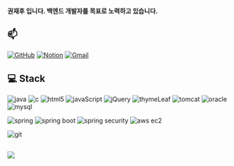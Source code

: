 <h4>권재후 입니다. 백엔드 개발자를 목표로 노력하고 있습니다. </h4>
<!--<h4>hi, i'm JaeHoo Kwon </h4>-->

## 📫 
<!-- github --> <!-- notion --> <!-- gmail -->
<a href="https://github.com/KwonJaeHoo"><img alt="GitHub" src="https://img.shields.io/badge/GitHub-100000?style=for-the-badge&logo=github&logoColor=white"/></a> 
<a href="https://www.notion.so/bff73bf27f7c49bb9675d8d72d228f1b?pvs=4"><img alt="Notion" src="https://img.shields.io/badge/Notion-000000?style=for-the-badge&logo=notion&logoColor=white"/></a>
<a href="mailto:wogn2918@gmail.com"><img alt="Gmail" src="https://img.shields.io/badge/gmail-EA4335?style=for-the-badge&logo=gmail&logoColor=black"/></a>

## 💻 Stack

<p align="left">
  <!-- java --> <!-- c --> <!-- html5 --><!-- javaScript --> <!-- oracle --><!-- mysql -->
  <img alt="java" src="https://img.shields.io/badge/Java-ED8B00?style=for-the-badge&logo=openjdk&logoColor=white"/>
  <img alt="c" src="https://img.shields.io/badge/C-00599C?style=for-the-badge&logo=c&logoColor=white"/>
  <img alt="html5" src="https://img.shields.io/badge/HTML5-E34F26?style=for-the-badge&logo=html5&logoColor=white"/>
  <img alt="javaScript" src="https://img.shields.io/badge/Java%20Script-F7DF1E?style=for-the-badge&logo=JavaScript&logoColor=white"/>
  <img alt="jQuery" src="https://img.shields.io/badge/jquery-0769AD?style=for-the-badge&logo=jquery&logoColor=white" />
  <img alt="thymeLeaf" src="https://img.shields.io/badge/thymeleaf-005F0F?style=for-the-badge&logo=thymeleaf&logoColor=white" />
  <img alt="tomcat" src="https://img.shields.io/badge/apachetomcat-F8DC75?style=for-the-badge&logo=apachetomcat&logoColor=white" />
  
  <img alt="oracle" src="https://img.shields.io/badge/Oracle-F80000?style=for-the-badge&logo=oracle&logoColor=black"/>
  <img alt="mysql" src="https://img.shields.io/badge/MySQL-005C84?style=for-the-badge&logo=mysql&logoColor=white"/>
  
</p>

<p align="left">
  <!-- spring --> <!-- spring boot --> <!-- spring security --> <!-- aws ec2 -->
  <img alt="spring" src="https://img.shields.io/badge/Spring-6DB33F?style=for-the-badge&logo=spring&logoColor=white"/>
  <img alt="spring boot" src="https://img.shields.io/badge/Spring%20Boot-6DB33F?style=for-the-badge&logo=Spring%20Boot&logoColor=white"/>
  <img alt="spring security" src="https://img.shields.io/badge/Spring_Security-6DB33F?style=for-the-badge&logo=Spring-Security&logoColor=white"/>
  <img alt="aws ec2" src="https://img.shields.io/badge/Amazon_AWS-FF9900?style=for-the-badge&logo=amazonec2&logoColor=white"/>
</p>

<p align="left">
  <!-- git -->
  <img alt="git" src="https://img.shields.io/badge/GIT-E44C30?style=for-the-badge&logo=git&logoColor=white"/>
</p>

## 
<p align="left">
  <!-- Hits -->
  <a href="https://hits.seeyoufarm.com"><img src="https://hits.seeyoufarm.com/api/count/incr/badge.svg?url=https%3A%2F%2Fgithub.com%2FKwonJaeHoo%2FKwonJaeHoo&count_bg=%2379C83D&title_bg=%23555555&icon=&icon_color=%23E7E7E7&title=hits&edge_flat=false"/></a>
</p>
